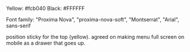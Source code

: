 Yellow: #fcb040
Black: #FFFFFF

Font family: "Proxima Nova", "proxima-nova-soft", "Montserrat", "Arial", sans-serif

position sticky for the top (yellow). 
agreed on making menu full screen on mobile as a drawer that goes up.